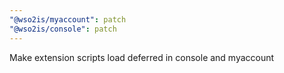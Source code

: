 ```yaml
---
"@wso2is/myaccount": patch
"@wso2is/console": patch
---
```


Make extension scripts load deferred in console and myaccount

